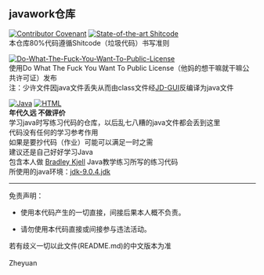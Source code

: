 ## javawork仓库

[![Contributor Covenant](https://img.shields.io/badge/Contributor%20Covenant-2.1-4baaaa.svg)](code_of_conduct.md)
[![State-of-the-art Shitcode](https://img.shields.io/static/v1?label=State-of-the-art&message=Shitcode&color=6f3d1e)](https://github.com/trekhleb/state-of-the-art-shitcode)<br>
本仓库80%代码遵循Shitcode（垃圾代码）书写准则<br>

[![Do-What-The-Fuck-You-Want-To-Public-License](https://img.shields.io/badge/License-WTFPL-black.svg)](http://www.wtfpl.net/)<br>
使用Do What The Fuck You Want To Public License（他妈的想干嘛就干嘛公共许可证）发布<br>
注：少许文件因java文件丢失从而由class文件经[JD-GUI](https://github.com/java-decompiler/jd-gui)反编译为java文件<br>

[![Java](https://img.shields.io/badge/language-Java-b87100.svg)](https://www.oracle.com/java/)
[![HTML](https://img.shields.io/badge/language-HTML-f33900.svg)](https://www.w3.org/html/)<br>
**年代久远 不做评价** <br>
学习java时写练习代码的仓库，以后乱七八糟的java文件都会丢到这里<br>
代码没有任何的学习参考作用<br>
如果是要抄代码（作业）可能可以满足一时之需<br>
建议还是自己好好学习Java<br>
包含本人做 [Bradley Kjell](https://chortle.ccsu.edu/CS151/cs151java.html)  Java教学练习所写的练习代码<br>
所使用的java环境：[jdk-9.0.4.jdk](https://www.oracle.com/java/technologies/javase/javase9-archive-downloads.html) <br>

****

免责声明：

* 使用本代码产生的一切直接，间接后果本人概不负责。

* 请勿使用本代码直接或间接参与违法活动。

若有歧义一切以此文件(README.md)的中文版本为准<br>
<br>
Zheyuan
